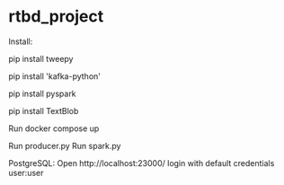 # rtbd_project

Install: 

pip install tweepy

pip install 'kafka-python' 

pip install pyspark 

pip install TextBlob 

Run docker compose up

Run producer.py
Run spark.py

PostgreSQL: 
Open http://localhost:23000/ 
login with default credentials user:user



